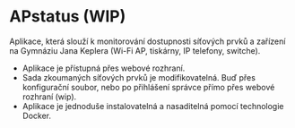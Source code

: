 # APstatus (WIP)
Aplikace, která slouží k monitorování dostupnosti síťových prvků a zařízení
na Gymnáziu Jana Keplera (Wi-Fi AP, tiskárny, IP telefony, switche).
- Aplikace je přístupná přes webové rozhraní.
- Sada zkoumaných síťových prvků je modifikovatelná. Buď přes konfigurační
soubor, nebo po přihlášení správce přímo přes webové rozhraní (wip).
- Aplikace je jednoduše instalovatelná a nasaditelná pomocí technologie
Docker.
